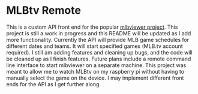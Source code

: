# MLBtv Remote

This is a custom API front end for the popular [mlbviewer project](https://sourceforge.net/projects/mlbviewer/). This project is still a work in progress and this README will be updated as I add more functionality. Currently the API will provide MLB game schedules for different dates and teams. It will start specified games (MLB.tv account required). I still am adding features and cleaning up bugs, and the code will be cleaned up as I finish features. Future plans include a remote command line interface to start mlbviewer on a separate machine. This project was meant to allow me to watch MLBtv on my raspberry pi without having to manually select the game on the device. I may implement different front ends for the API as I get further along.
